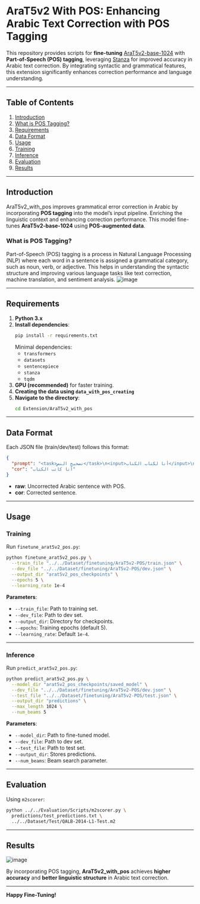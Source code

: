 # AraT5v2 With POS: Enhancing Arabic Text Correction with POS Tagging

This repository provides scripts for **fine-tuning** [AraT5v2-base-1024](https://huggingface.co/) with **Part-of-Speech (POS) tagging**, leveraging [Stanza](https://stanfordnlp.github.io/stanza/) for improved accuracy in Arabic text correction. By integrating syntactic and grammatical features, this extension significantly enhances correction performance and language understanding.

---

## Table of Contents
1. [Introduction](#introduction)
2. [What is POS Tagging?](#what-is-pos-tagging)
3. [Requirements](#requirements)
4. [Data Format](#data-format)
5. [Usage](#usage)
6. [Training](#training)
7. [Inference](#inference)
8. [Evaluation](#evaluation)
9. [Results](#results)

---

## Introduction

AraT5v2_with_pos improves grammatical error correction in Arabic by incorporating **POS tagging** into the model’s input pipeline. Enriching the linguistic context and enhancing correction performance. This model fine-tunes **AraT5v2-base-1024** using **POS-augmented data**.

### What is POS Tagging?

Part-of-Speech (POS) tagging is a process in Natural Language Processing (NLP) where each word in a sentence is assigned a grammatical category, such as noun, verb, or adjective. This helps in understanding the syntactic structure and improving various language tasks like text correction, machine translation, and sentiment analysis.
![image](https://github.com/user-attachments/assets/74aa300c-42af-49e8-89e0-3b078660ebda)

---

## Requirements

1. **Python 3.x**
2. **Install dependencies**:
   ```bash
   pip install -r requirements.txt
   ```
   Minimal dependencies:
   - `transformers`
   - `datasets`
   - `sentencepiece`
   - `stanza`
   - `tqdm`
3. **GPU (recommended)** for faster training.
4. **Creating the data using `data_with_pos_creating`**
5. **Navigate to the directory**:
   ```bash
   cd Extension/AraT5v2_with_pos
   ```

---

## Data Format

Each JSON file (train/dev/test) follows this format:
```json
{
  "prompt": "<task>تصحيح النص</task>\n<input>أنا لكتاب الكتاب</input>\n<pos_tags>أنا/PRON لكتاب/NOUN الكتاب/NOUN</pos_tags>\nالرجاء التصحيح.",
  "cor": "أنا كاتب الكتاب"
}
```
- **raw**: Uncorrected Arabic sentence with POS.
- **cor**: Corrected sentence.

---

## Usage

### Training

Run `finetune_arat5v2_pos.py`:
```bash
python finetune_arat5v2_pos.py \
  --train_file "../../Dataset/finetuning/AraT5v2-POS/train.json" \
  --dev_file "../../Dataset/finetuning/AraT5v2-POS/dev.json" \
  --output_dir "arat5v2_pos_checkpoints" \
  --epochs 5 \
  --learning_rate 1e-4
```

**Parameters**:
- `--train_file`: Path to training set.
- `--dev_file`: Path to dev set.
- `--output_dir`: Directory for checkpoints.
- `--epochs`: Training epochs (default 5).
- `--learning_rate`: Default `1e-4`.

---

### Inference

Run `predict_arat5v2_pos.py`:
```bash
python predict_arat5v2_pos.py \
  --model_dir "arat5v2_pos_checkpoints/saved_model" \
  --dev_file "../../Dataset/finetuning/AraT5v2-POS/dev.json" \
  --test_file "../../Dataset/finetuning/AraT5v2-POS/test.json" \
  --output_dir "predictions" \
  --max_length 1024 \
  --num_beams 5
```

**Parameters**:
- `--model_dir`: Path to fine-tuned model.
- `--dev_file`: Path to dev set.
- `--test_file`: Path to test set.
- `--output_dir`: Stores predictions.
- `--num_beams`: Beam search parameter.

---

## Evaluation

Using `m2scorer`:
```bash
python ../../Evaluation/Scripts/m2scorer.py \
  predictions/test_predictions.txt \
  ../../Dataset/Test/QALB-2014-L1-Test.m2
```

---

## Results

![image](https://github.com/user-attachments/assets/5eff2d26-0791-431f-a951-cf1179df63ee)


By incorporating POS tagging, **AraT5v2_with_pos** achieves **higher accuracy** and **better linguistic structure** in Arabic text correction.

---

**Happy Fine-Tuning!**

